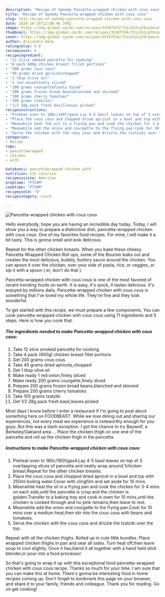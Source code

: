 ```yaml
---
description: "Recipe of Speedy Pancetta-wrapped chicken with cous cous"
title: "Recipe of Speedy Pancetta-wrapped chicken with cous cous"
slug: 5141-recipe-of-speedy-pancetta-wrapped-chicken-with-cous-cous
date: 2020-10-16T12:08:46.749Z
image: https://img-global.cpcdn.com/recipes/35387554/751x532cq70/pancetta-wrapped-chicken-with-cous-cous-recipe-main-photo.jpg
thumbnail: https://img-global.cpcdn.com/recipes/35387554/751x532cq70/pancetta-wrapped-chicken-with-cous-cous-recipe-main-photo.jpg
cover: https://img-global.cpcdn.com/recipes/35387554/751x532cq70/pancetta-wrapped-chicken-with-cous-cous-recipe-main-photo.jpg
author: Alejandro Hale
ratingvalue: 4.8
reviewcount: 8
recipeingredient:
- "12 slice smoked pancetta for cooking"
- "4 pack 600g chicken breast fillet portions"
- "200 grams cous cous"
- "40 grams dried apricotschopped"
- "1 tbsp olive oil"
- "1 red onionfinely sliced"
- "200 grams courgettefinely diced"
- "200 grams frozen broad beansblanched and skinned"
- "200 grams cherry tomatoes"
- "100 grams tzatziki"
- "1/2 28g pack fresh basilleaves picked"
recipeinstructions:
- "Preheat oven to 180c/160f/gas4.Lay 4-5 basil leaves on top of 3 overlapping slices of pancetta and neatly wrap around 1chicken breast.Repeat for the other chicken breasts."
- "Place the cous cous and chopped dried apricot in a bowl and top with 250ml boiling water.Cover with clingfilm and set aside for 10 mins."
- "Meanwhile heat the oil in a frying pan and cook the chicken for 3-4 mins on each side,until the pancetta is crisp and the chicken is golden.Transfer to a baking tray and cook in oven for 10 mins,until the chicken is cooked through and no pink remains,then leave to rest."
- "Meanwhile add the onion and courgette to the frying pan.Cook for 10 mins over a medium heat,then stir into the cous cous with beans and tomatoes."
- "Serve the chicken with the cous cous and drizzle the tzatziki over the top."
categories:
- Recipe
tags:
- pancettawrapped
- chicken
- with

katakunci: pancettawrapped chicken with 
nutrition: 131 calories
recipecuisine: American
preptime: "PT24M"
cooktime: "PT39M"
recipeyield: "4"
recipecategory: Lunch

---
```



![Pancetta-wrapped chicken with cous cous](https://img-global.cpcdn.com/recipes/35387554/751x532cq70/pancetta-wrapped-chicken-with-cous-cous-recipe-main-photo.jpg)

Hello everybody, hope you are having an incredible day today. Today, I will show you a way to prepare a distinctive dish, pancetta-wrapped chicken with cous cous. One of my favorites food recipes. For mine, I will make it a bit tasty. This is gonna smell and look delicious.

Repeat for the other chicken breasts. When you bake these cheesy Pancetta Wrapped Chicken Roll ups, some of the Boursin leaks out and creates the most delicious, bubbly, buttery sauce around the chicken. You can spoon it over the chicken, over your side of pasta, rice, or veggies, or sip it with a spoon ( er, don&#39;t do that ).

Pancetta-wrapped chicken with cous cous is one of the most favored of recent trending foods on earth. It is easy, it's quick, it tastes delicious. It's enjoyed by millions daily. Pancetta-wrapped chicken with cous cous is something that I've loved my whole life. They're fine and they look wonderful.


To get started with this recipe, we must prepare a few components. You can cook pancetta-wrapped chicken with cous cous using 11 ingredients and 5 steps. Here is how you cook that.

<!--inarticleads1-->

##### The ingredients needed to make Pancetta-wrapped chicken with cous cous:

1. Take 12 slice smoked pancetta for cooking
1. Take 4 pack (600g) chicken breast fillet portions
1. Get 200 grams cous cous
1. Take 40 grams dried apricots,chopped
1. Get 1 tbsp olive oil
1. Make ready 1 red onion,finely sliced
1. Make ready 200 grams courgette,finely diced
1. Prepare 200 grams frozen broad beans,blanched and skinned
1. Prepare 200 grams cherry tomatoes
1. Take 100 grams tzatziki
1. Get 1/2 28g pack fresh basil,leaves picked


Most days I know before I enter a restaurant if I&#39;m going to post about something here on FOODBEAST. While we love dining out and sharing our experiences, not every meal we experience is noteworthy enough for you guys. But this was a stark exception. I got the chance to try Baywolf, a Berkeley/Oakland area … Place the chicken thigh on one end of the pancetta and roll up the chicken thigh in the pancetta. 

<!--inarticleads2-->

##### Instructions to make Pancetta-wrapped chicken with cous cous:

1. Preheat oven to 180c/160f/gas4.Lay 4-5 basil leaves on top of 3 overlapping slices of pancetta and neatly wrap around 1chicken breast.Repeat for the other chicken breasts.
1. Place the cous cous and chopped dried apricot in a bowl and top with 250ml boiling water.Cover with clingfilm and set aside for 10 mins.
1. Meanwhile heat the oil in a frying pan and cook the chicken for 3-4 mins on each side,until the pancetta is crisp and the chicken is golden.Transfer to a baking tray and cook in oven for 10 mins,until the chicken is cooked through and no pink remains,then leave to rest.
1. Meanwhile add the onion and courgette to the frying pan.Cook for 10 mins over a medium heat,then stir into the cous cous with beans and tomatoes.
1. Serve the chicken with the cous cous and drizzle the tzatziki over the top.


Repeat with all the chicken thighs. Rolled up in cute little bundles. Place wrapped chicken thighs in pan and sear all sides. Turn heat off,then leave soup to cool slightly. Once it has,blend it all together with a hand held stick blender,or pour into a food processor. 

So that's going to wrap it up with this exceptional food pancetta-wrapped chicken with cous cous recipe. Thanks so much for your time. I am sure that you can make this at home. There's gonna be interesting food in home recipes coming up. Don't forget to bookmark this page on your browser, and share it to your family, friends and colleague. Thank you for reading. Go on get cooking!
